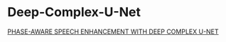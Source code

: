 # Deep-Complex-U-Net
[PHASE-AWARE SPEECH ENHANCEMENT WITH DEEP COMPLEX U-NET](https://openreview.net/forum?id=SkeRTsAcYm)
